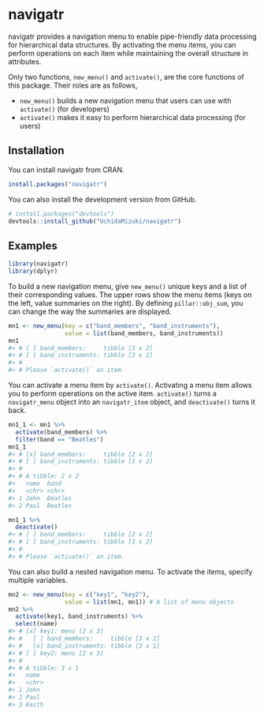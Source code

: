 
<!-- README.md is generated from README.Rmd. Please edit that file -->

# navigatr

<!-- badges: start -->
<!-- badges: end -->

navigatr provides a navigation menu to enable pipe-friendly data
processing for hierarchical data structures. By activating the menu
items, you can perform operations on each item while maintaining the
overall structure in attributes.

Only two functions, `new_menu()` and `activate()`, are the core
functions of this package. Their roles are as follows,

-   `new_menu()` builds a new navigation menu that users can use with
    `activate()` (for developers)
-   `activate()` makes it easy to perform hierarchical data processing
    (for users)

## Installation

You can install navigatr from CRAN.

``` r
install.packages("navigatr")
```

You can also install the development version from GitHub.

``` r
# install.packages("devtools")
devtools::install_github("UchidaMizuki/navigatr")
```

## Examples

``` r
library(navigatr)
library(dplyr)
```

To build a new navigation menu, give `new_menu()` unique keys and a list
of their corresponding values. The upper rows show the menu items (keys
on the left, value summaries on the right). By defining
`pillar::obj_sum`, you can change the way the summaries are displayed.

``` r
mn1 <- new_menu(key = c("band_members", "band_instruments"),
                value = list(band_members, band_instruments))
mn1
#> # [ ] band_members:     tibble [3 x 2]
#> # [ ] band_instruments: tibble [3 x 2]
#> # 
#> # Please `activate()` an item.
```

You can activate a menu item by `activate()`. Activating a menu item
allows you to perform operations on the active item. `activate()` turns
a `navigatr_menu` object into an `navigatr_item` object, and
`deactivate()` turns it back.

``` r
mn1_1 <- mn1 %>%
  activate(band_members) %>%
  filter(band == "Beatles")
mn1_1
#> # [x] band_members:     tibble [2 x 2]
#> # [ ] band_instruments: tibble [3 x 2]
#> # 
#> # A tibble: 2 x 2
#>   name  band   
#>   <chr> <chr>  
#> 1 John  Beatles
#> 2 Paul  Beatles
```

``` r
mn1_1 %>% 
  deactivate()
#> # [ ] band_members:     tibble [2 x 2]
#> # [ ] band_instruments: tibble [3 x 2]
#> # 
#> # Please `activate()` an item.
```

You can also build a nested navigation menu. To activate the items,
specify multiple variables.

``` r
mn2 <- new_menu(key = c("key1", "key2"),
                value = list(mn1, mn1)) # A list of menu objects
mn2 %>% 
  activate(key1, band_instruments) %>% 
  select(name)
#> # [x] key1: menu [2 x 3]
#> #   [ ] band_members:     tibble [3 x 2]
#> #   [x] band_instruments: tibble [3 x 1]
#> # [ ] key2: menu [2 x 3]
#> # 
#> # A tibble: 3 x 1
#>   name 
#>   <chr>
#> 1 John 
#> 2 Paul 
#> 3 Keith
```
